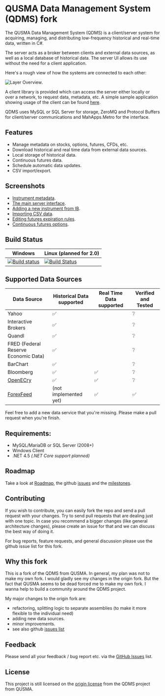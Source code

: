 # QUSMA Data Management System (QDMS) fork

The QUSMA Data Management System (QDMS) is a client/server system for acquiring, managing, and distributing low-frequency historical and real-time data, written in C#. 

The server acts as a broker between clients and external data sources, as well as a local database of historical data. The server UI allows its use without the need for a client application.

Here's a rough view of how the systems are connected to each other:

![Layer Overview](http://i.imgur.com/oRbwoiG.png).

A client library is provided which can access the server either locally or over a network, to request data, metadata, etc. A simple sample application showing usage of the client can be found [here](https://github.com/leo90skk/qdms/blob/master/SampleApp/Program.cs).

QDMS uses MySQL or SQL Server for storage, ZeroMQ and Protocol Buffers for client/server communications and MahApps.Metro for the interface.


## Features

* Manage metadata on stocks, options, futures, CFDs, etc.
* Download historical and real time data from external data sources.
* Local storage of historical data.
* Continuous futures data.
* Schedule automatic data updates.
* CSV import/export.


## Screenshots

* [Instrument metadata](http://i.imgur.com/GXw8amN.png).
* [The main server interface](http://i.imgur.com/i985ZUW.png).
* [Adding a new instrument from IB](http://i.imgur.com/HGPsoK5.png).
* [Importing CSV data](http://i.imgur.com/en6kDo1.png).
* [Editing futures expiration rules](http://i.imgur.com/WvKkb4x.png).
* [Continuous futures options](http://i.imgur.com/47VuXmH.png).


## Build Status

| Windows | Linux (planned for 2.0) |
|---------|-------------------------|
| [![Build status](https://ci.appveyor.com/api/projects/status/ma7h13iqscrl5h05/branch/master?svg=true)](https://ci.appveyor.com/project/LeonhardSchick/qdms/branch/master) | [![Build Status](https://travis-ci.org/leo90skk/qdms.svg?branch=dotNetCore)](https://travis-ci.org/leo90skk/qdms) |


## Supported Data Sources

| Data Source                           | Historical Data supported | Real Time Data supported | Verified and Tested |
|-------------------------------------- | ------------------------- | ------------------------ | ------------------- |
| Yahoo                                 | :white_check_mark:    |                    | :grey_question: |
| Interactive Brokers                   | :white_check_mark:    |                    | :grey_question: |
| Quandl                                | :white_check_mark:    |                    | :grey_question: |
| FRED (Federal Reserve Economic Data)  | :white_check_mark:    |                    | :grey_question: |
| BarChart                              | :white_check_mark:    |                    | :grey_question: |
| Bloomberg                             | :white_check_mark:    | :white_check_mark: | :grey_question: |
| [OpenECry](http://futuresonline.com/) | :white_check_mark:    | :white_check_mark: | :grey_question: |
| [ForexFeed](http://forexfeed.net/)    | (not implemented yet) | :white_check_mark: | :white_check_mark: |

Feel free to add a new data service that you're missing. Please make a pull request when you're finish.

Requirements:
------------------------
* MySQL/MariaDB or SQL Server (2008+)
* Windows Client
* .NET 4.5 *(.NET Core support planned)*


## Roadmap

Take a look at [Roadmap](roadmap.md), the github [issues](https://github.com/leo90skk/qdms/labels/enhancement) and the [milestones](https://github.com/leo90skk/qdms/milestones).


## Contributing

If you wish to contribute, you can easily fork the repo and send a pull request with your changes. Try to send pull requests that are dealing just with one topic.
In case you recommend a bigger changes (like general architecture changes), please create an issue for that and we can discuss the best way of doing it.

For bug reports, feature requests, and general discussion please use the github issue list for this fork.


## Why this fork

This is a fork of the QDMS from QUSMA. In general, my plan was not to make my own fork. I would gladly see my changes in the origin fork. But the fact that QUSMA seems to be dead forced me to make my own fork.
I wanna help to build a community around the QDMS project.

My major changes to the origin fork are:
* refactoring, splitting logic to separate assemblies (to make it more flexible to the individual need)
* adding new data sources.
* minor improvements.
* see also github [issues list](https://github.com/leo90skk/qdms/issues)


## Feedback

Please send all your feedback / bug report etc. via the [GitHub Issues](https://github.com/leo90skk/qdms/issues) list.

## License
This project is still licensed on the [origin license](LICENSE) from the QDMS project from QUSMA.
